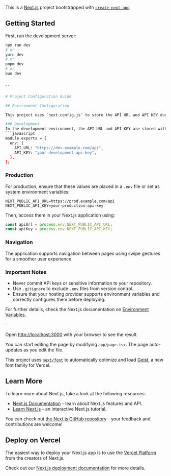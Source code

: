 This is a [Next.js](https://nextjs.org) project bootstrapped with [`create-next-app`](https://nextjs.org/docs/app/api-reference/cli/create-next-app).

## Getting Started

First, run the development server:

```bash
npm run dev
# or
yarn dev
# or
pnpm dev
# or
bun dev


``

# Project Configuration Guide

## Environment Configuration

This project uses `next.config.js` to store the API URL and API KEY during development. However, for production deployment, these values must be moved to the environment variables.

### Development
In the development environment, the API URL and API KEY are stored within `next.config.js`:
```javascript
module.exports = {
  env: {
    API_URL: "https://dev.example.com/api",
    API_KEY: "your-development-api-key",
  },
};
```

### Production
For production, ensure that these values are placed in a `.env` file or set as system environment variables:
```env
NEXT_PUBLIC_API_URL=https://prod.example.com/api
NEXT_PUBLIC_API_KEY=your-production-api-key
```

Then, access them in your Next.js application using:
```javascript
const apiUrl = process.env.NEXT_PUBLIC_API_URL;
const apiKey = process.env.NEXT_PUBLIC_API_KEY;
```

### Navigation
The application supports navigation between pages using swipe gestures for a smoother user experience.

### Important Notes
- Never commit API keys or sensitive information to your repository.
- Use `.gitignore` to exclude `.env` files from version control.
- Ensure that your hosting provider supports environment variables and correctly configures them before deploying.

For further details, check the Next.js documentation on [Environment Variables](https://nextjs.org/docs/basic-features/environment-variables).

`

Open [http://localhost:3000](http://localhost:3000) with your browser to see the result.

You can start editing the page by modifying `app/page.tsx`. The page auto-updates as you edit the file.

This project uses [`next/font`](https://nextjs.org/docs/app/building-your-application/optimizing/fonts) to automatically optimize and load [Geist](https://vercel.com/font), a new font family for Vercel.

## Learn More

To learn more about Next.js, take a look at the following resources:

- [Next.js Documentation](https://nextjs.org/docs) - learn about Next.js features and API.
- [Learn Next.js](https://nextjs.org/learn) - an interactive Next.js tutorial.

You can check out [the Next.js GitHub repository](https://github.com/vercel/next.js) - your feedback and contributions are welcome!

## Deploy on Vercel

The easiest way to deploy your Next.js app is to use the [Vercel Platform](https://vercel.com/new?utm_medium=default-template&filter=next.js&utm_source=create-next-app&utm_campaign=create-next-app-readme) from the creators of Next.js.

Check out our [Next.js deployment documentation](https://nextjs.org/docs/app/building-your-application/deploying) for more details.
